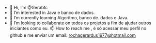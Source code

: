 - 👋 Hi, I’m @Gerabtc
- 👀 I’m interested in  Java e banco de dados.
- 🌱 I’m currently learning  Algoritmo, banco de. dados e Java.
- 💞️ I’m looking to collaborate on  todos os projetos a fim de ajudar outros iniciantes como eu.
📫 How to reach me ,  é  só acessar meu perfil no github e me enviar um email: rochagerardus1977@hotmail.com

<!---
Gerabtc/Gerabtc is a ✨ special ✨ repository because its `README.md` (this file) appears on your GitHub profile.
You can click the Preview link to take a look at your changes.
--->
